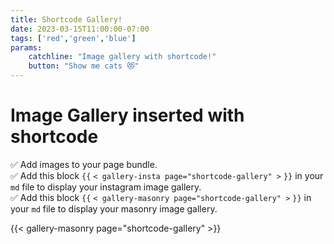 ```yaml
---
title: Shortcode Gallery!
date: 2023-03-15T11:00:00-07:00
tags: ['red','green','blue']
params:
    catchline: "Image gallery with shortcode!"
    button: "Show me cats 😻"
---
```


# Image Gallery inserted with shortcode

✅ Add images to your page bundle.  
✅ Add this block `{{` `< gallery-insta page="shortcode-gallery" >` `}}` in your `md` file to display your instagram image gallery.  
✅ Add this block `{{` `< gallery-masonry page="shortcode-gallery" >` `}}` in your `md` file to display your masonry image gallery.  


{{< gallery-masonry page="shortcode-gallery" >}}

